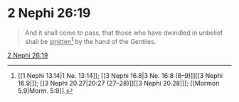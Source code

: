 # 2 Nephi 26:19

> And it shall come to pass, that those who have dwindled in unbelief shall be <u>smitten</u>[^a] by the hand of the Gentiles.

[2 Nephi 26:19](https://www.churchofjesuschrist.org/study/scriptures/bofm/2-ne/26?lang=eng&id=p19#p19)


[^a]: [[1 Nephi 13.14|1 Ne. 13:14]]; [[3 Nephi 16.8|3 Ne. 16:8 (8–9)]][[3 Nephi 16.9|]]; [[3 Nephi 20.27|20:27 (27–28)]][[3 Nephi 20.28|]]; [[Mormon 5.9|Morm. 5:9]].  
